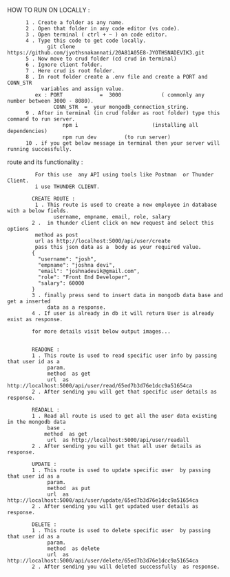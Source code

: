 HOW TO RUN ON LOCALLY : 

          1 . Create a folder as any name.
          2 . Open that folder in any code editor (vs code).
          3 . Open terminal ( ctrl + ~ ) on code editor.
          4 . Type this code to get code locally.
                 git clone   https://github.com/jyothsnakannati/20A81A05E8-JYOTHSNADEVIK3.git
          5 . Now move to crud folder (cd crud in terminal)
          6 . Ignore client folder.
          7 . Here crud is root folder.
          8 . In root folder create a .env file and create a PORT and CONN_STR
               variables and assign value.
             ex : PORT            =  3000             ( commonly any number between 3000 - 8080).
                   CONN_STR  =  your mongodb_connection_string.
          9 . After in terminal (in crud folder as root folder) type this command to run server.
                      npm i                        (installing all  dependencies)
                      npm run dev         (to run server)
          10 . if you get below message in terminal then your server will running successfully.
 

route and its functionality : 

             For this use  any API using tools like Postman  or Thunder Client.
             i use THUNDER CLIENT.
            
            CREATE ROUTE : 
             1 . This route is used to create a new employee in database with a below fields.
                   username, empname, email, role, salary
            2 .  in thunder client click on new request and select this options
             method as post
             url as http://localhost:5000/api/user/create
             pass this json data as a  body as your required value.
            {
              "username": "josh",
              "empname": "joshna devi",
              "email": "joshnadevik@gmail.com",
              "role": "Front End Developer",
              "salary": 60000
            }
            3 . finally press send to insert data in mongodb data base and get a inserted    
                 data as a response.
            4 . If user is already in db it will return User is already exist as response.
            
            for more details visit below output images...
            
            
            READONE : 
            1 . This route is used to read specific user info by passing that user id as a   
                 param.
                 method  as get
                 url  as http://localhost:5000/api/user/read/65ed7b3d76e1dcc9a51654ca
            2 . After sending you will get that specific user details as response.
            
            READALL : 
            1 . Read all route is used to get all the user data existing in the mongodb data   
                 base .
                method  as get
                 url  as http://localhost:5000/api/user/readall
            2 . After sending you will get that all user details as response.
            
            UPDATE : 
            1 . This route is used to update specific user  by passing that user id as a   
                 param.
                 method  as put
                 url  as http://localhost:5000/api/user/update/65ed7b3d76e1dcc9a51654ca
            2 . After sending you will get updated user details as response.
            
            DELETE : 
            1 . This route is used to delete specific user  by passing that user id as a   
                 param.
                 method  as delete
                 url  as http://localhost:5000/api/user/delete/65ed7b3d76e1dcc9a51654ca
            2 . After sending you will deleted successfully  as response.
